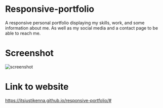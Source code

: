 # Responsive-portfolio
A responsive personal portfolio displaying my skills, work, and some information about me. As well as my social media and a contact page to be able to reach me.

# Screenshot

![screenshot](capture2.PNG)

# Link to website

https://itsjustikenna.github.io/responsive-portfolio/#
